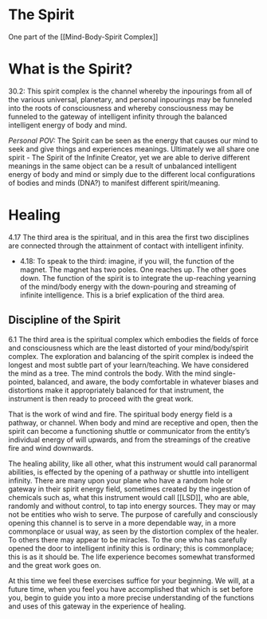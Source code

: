 # The Spirit
One part of the [[Mind-Body-Spirit Complex]]
# What is the Spirit?
30.2: This spirit complex is the channel whereby the inpourings from all of the various universal, planetary, and personal inpourings may be funneled into the roots of consciousness and whereby consciousness may be funneled to the gateway of intelligent infinity through the balanced intelligent energy of body and mind.

*Personal POV:* The Spirit can be seen as the energy that causes our mind to seek and give things and experiences meanings. Ultimately we all share one spirit - The Spirit of the Infinite Creator, yet we are able to derive different meanings in the same object can be a result of unbalanced intelligent energy of body and mind or simply due to the different local configurations of bodies and minds (DNA?) to manifest different spirit/meaning. 
# Healing
4.17 The third area is the spiritual, and in this area the first two disciplines are connected through the attainment of contact with intelligent infinity.
- 4.18: To speak to the third: imagine, if you will, the function of the magnet. The magnet has two poles. One reaches up. The other goes down. The function of the spirit is to integrate the up-reaching yearning of the mind/body energy with the down-pouring and streaming of infinite intelligence. This is a brief explication of the third area.
## Discipline of the Spirit
6.1 The third area is the spiritual complex which embodies the fields of force and consciousness which are the least distorted of your mind/body/spirit complex. The exploration and balancing of the spirit complex is indeed the longest and most subtle part of your learn/teaching. We have considered the mind as a tree. The mind controls the body. With the mind single-pointed, balanced, and aware, the body comfortable in whatever biases and distortions make it appropriately balanced for that instrument, the instrument is then ready to proceed with the great work.  
  
That is the work of wind and fire. The spiritual body energy field is a pathway, or channel. When body and mind are receptive and open, then the spirit can become a functioning shuttle or communicator from the entity’s individual energy of will upwards, and from the streamings of the creative fire and wind downwards.  
  
The healing ability, like all other, what this instrument would call paranormal abilities, is effected by the opening of a pathway or shuttle into intelligent infinity. There are many upon your plane who have a random hole or gateway in their spirit energy field, sometimes created by the ingestion of chemicals such as, what this instrument would call [[LSD]], who are able, randomly and without control, to tap into energy sources. They may or may not be entities who wish to serve. The purpose of carefully and consciously opening this channel is to serve in a more dependable way, in a more commonplace or usual way, as seen by the distortion complex of the healer. To others there may appear to be miracles. To the one who has carefully opened the door to intelligent infinity this is ordinary; this is commonplace; this is as it should be. The life experience becomes somewhat transformed and the great work goes on.  
  
At this time we feel these exercises suffice for your beginning. We will, at a future time, when you feel you have accomplished that which is set before you, begin to guide you into a more precise understanding of the functions and uses of this gateway in the experience of healing.